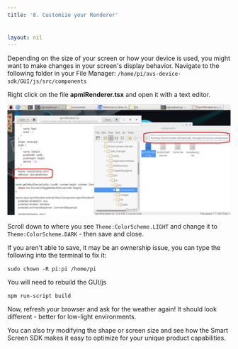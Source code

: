 ```yaml
---
title: '8. Customize your Renderer'


layout: nil
---
```


Depending on the size of your screen or how your device is used, you might want to make changes in your screen's display behavior.  Navigate to the following folder in your File Manager: `/home/pi/avs-device-sdk/GUI/js/src/components` 

Right click on the file **apmlRenderer.tsx** and open it with a text editor.

![code](../assets/renderChange.png)

Scroll down to where you see `Theme:ColorScheme.LIGHT` and change it to `Theme:ColorScheme.DARK` - then save and close.  

If you aren't able to save, it may be an ownership issue, you can type the following into the terminal to fix it:
```
sudo chown -R pi:pi /home/pi
```

You will need to rebuild the GUI/js
```
npm run-script build
```

Now, refresh your browser and ask for the weather again!  It should look different - better for low-light environments.

You can also try modifying the shape or screen size and see how the Smart Screen SDK makes it easy to optimize for your unique product capabilities.  


